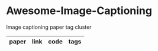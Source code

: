 # Awesome-Image-Captioning
Image captioning paper tag cluster

|paper|link|code|tags|
|---|---|---|---|
